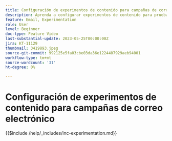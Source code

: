 ```yaml
---
title: Configuración de experimentos de contenido para campañas de correo electrónico
description: Aprenda a configurar experimentos de contenido para pruebas A/B y a explorar el contenido del correo electrónico para dirigir mejor sus objetivos empresariales.
feature: Email, Experimentation
role: User
level: Beginner
doc-type: Feature Video
last-substantial-update: 2023-05-25T00:00:00Z
jira: KT-11129
thumbnail: 3419893.jpeg
source-git-commit: 992125e5fa03cbe03da36e1224407929aeb94001
workflow-type: tm+mt
source-wordcount: '31'
ht-degree: 0%

---
```



# Configuración de experimentos de contenido para campañas de correo electrónico

{{$include /help/_includes/inc-experimentation.md}}
